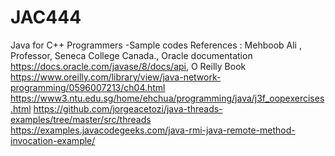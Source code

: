 # JAC444
Java for C++ Programmers -Sample codes 
References :
Mehboob Ali , Professor, Seneca College Canada.,
Oracle documentation https://docs.oracle.com/javase/8/docs/api, 
O Reilly Book https://www.oreilly.com/library/view/java-network-programming/0596007213/ch04.html 
https://www3.ntu.edu.sg/home/ehchua/programming/java/j3f_oopexercises.html
https://github.com/jorgeacetozi/java-threads-examples/tree/master/src/threads
https://examples.javacodegeeks.com/java-rmi-java-remote-method-invocation-example/
